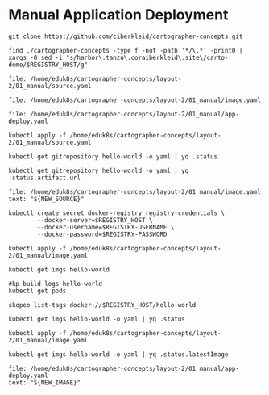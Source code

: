 # Manual Application Deployment

```execute-1
git clone https://github.com/ciberkleid/cartographer-concepts.git

find ./cartographer-concepts -type f -not -path '*/\.*' -print0 | xargs -0 sed -i "s/harbor\.tanzu\.coraiberkleid\.site\/carto-demo/$REGISTRY_HOST/g"
```

```editor:open-file
file: /home/eduk8s/cartographer-concepts/layout-2/01_manual/source.yaml
```

```editor:open-file
file: /home/eduk8s/cartographer-concepts/layout-2/01_manual/image.yaml
```

```editor:open-file
file: /home/eduk8s/cartographer-concepts/layout-2/01_manual/app-deploy.yaml
```

```execute-1
kubectl apply -f /home/eduk8s/cartographer-concepts/layout-2/01_manual/source.yaml
```

```execute-1
kubectl get gitrepository hello-world -o yaml | yq .status
```

```execute-1
kubectl get gitrepository hello-world -o yaml | yq .status.artifact.url
```

```editor:select-matching-text
file: /home/eduk8s/cartographer-concepts/layout-2/01_manual/image.yaml
text: "${NEW_SOURCE}"
```

```execute-1
kubectl create secret docker-registry registry-credentials \
        --docker-server=$REGISTRY_HOST \
        --docker-username=$REGISTRY-USERNAME \
        --docker-password=$REGISTRY-PASSWORD

kubectl apply -f /home/eduk8s/cartographer-concepts/layout-2/01_manual/image.yaml
```

```execute-1
kubectl get imgs hello-world
```

```execute-1
#kp build logs hello-world
kubectl get pods
```

```execute-1
skopeo list-tags docker://$REGISTRY_HOST/hello-world
```

```execute-1
kubectl get imgs hello-world -o yaml | yq .status
```

```execute-1
kubectl apply -f /home/eduk8s/cartographer-concepts/layout-2/01_manual/image.yaml
```

```execute-1
kubectl get imgs hello-world -o yaml | yq .status.latestImage
```

```editor:select-matching-text
file: /home/eduk8s/cartographer-concepts/layout-2/01_manual/app-deploy.yaml
text: "${NEW_IMAGE}"
```
